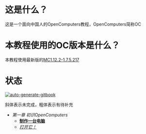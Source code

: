 # 这是什么？

这是一个面向中国人的OpenComputers教程，OpenComputers简称OC

# 本教程使用的OC版本是什么？

本教程使用最新版的[MC1.12.2-1.7.5.217](https://ci.cil.li/job/OpenComputers-MC1.12/217/artifact/build/libs/OpenComputers-MC1.12.2-1.7.5.217.jar)<!--([备用链接](https://pan.baidu.com/s/1C8YczThbd1DzzpDLHVoRiQ)，密码:4e43)-->

# 状态

[![auto-generate-gitbook](https://github.com/kebufu/opencomputers-tutorial/actions/workflows/build.yml/badge.svg)](https://github.com/kebufu/opencomputers-tutorial/actions/workflows/build.yml)

斜体表示未完成，粗体表示有待补充

- *第一章 初识OpenComputers*
  - [**制作一台电脑**](第一章%20初识OpenComputers/制作一台电脑.md)
  - [*打开它！*](第一章%20初识OpenComputers/打开它！.md)

